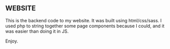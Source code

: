 ## WEBSITE
This is the backend code to my website.
It was built using html/css/sass. I used php to string together some page components because I could, and it was easier than doing it in JS.

Enjoy.
